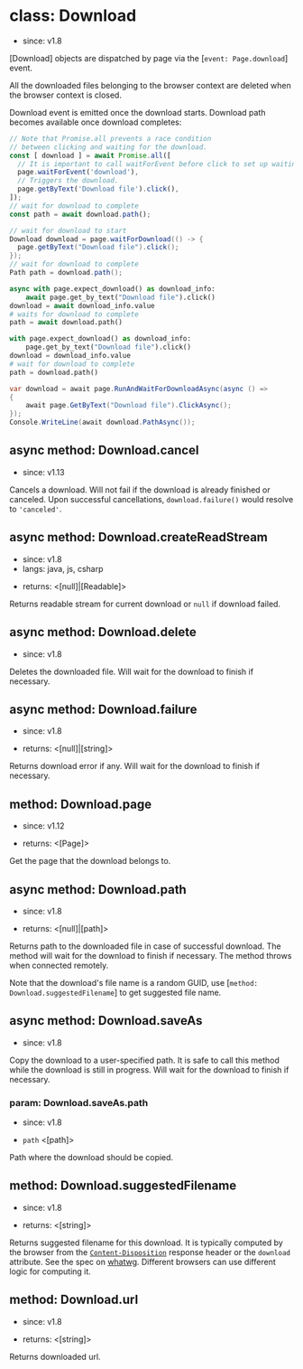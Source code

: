# class: Download
* since: v1.8

[Download] objects are dispatched by page via the [`event: Page.download`] event.

All the downloaded files belonging to the browser context are deleted when the
browser context is closed.

Download event is emitted once the download starts. Download path becomes available once download completes:

```js
// Note that Promise.all prevents a race condition
// between clicking and waiting for the download.
const [ download ] = await Promise.all([
  // It is important to call waitForEvent before click to set up waiting.
  page.waitForEvent('download'),
  // Triggers the download.
  page.getByText('Download file').click(),
]);
// wait for download to complete
const path = await download.path();
```

```java
// wait for download to start
Download download = page.waitForDownload(() -> {
  page.getByText("Download file").click();
});
// wait for download to complete
Path path = download.path();
```

```python async
async with page.expect_download() as download_info:
    await page.get_by_text("Download file").click()
download = await download_info.value
# waits for download to complete
path = await download.path()
```

```python sync
with page.expect_download() as download_info:
    page.get_by_text("Download file").click()
download = download_info.value
# wait for download to complete
path = download.path()
```

```csharp
var download = await page.RunAndWaitForDownloadAsync(async () =>
{
    await page.GetByText("Download file").ClickAsync();
});
Console.WriteLine(await download.PathAsync());
```

## async method: Download.cancel
* since: v1.13

Cancels a download. Will not fail if the download is already finished or canceled.
Upon successful cancellations, `download.failure()` would resolve to `'canceled'`.

## async method: Download.createReadStream
* since: v1.8
* langs: java, js, csharp
- returns: <[null]|[Readable]>

Returns readable stream for current download or `null` if download failed.

## async method: Download.delete
* since: v1.8

Deletes the downloaded file. Will wait for the download to finish if necessary.

## async method: Download.failure
* since: v1.8
- returns: <[null]|[string]>

Returns download error if any. Will wait for the download to finish if necessary.

## method: Download.page
* since: v1.12
- returns: <[Page]>

Get the page that the download belongs to.

## async method: Download.path
* since: v1.8
- returns: <[null]|[path]>

Returns path to the downloaded file in case of successful download. The method will
wait for the download to finish if necessary. The method throws when connected remotely.

Note that the download's file name is a random GUID, use [`method: Download.suggestedFilename`]
to get suggested file name.

## async method: Download.saveAs
* since: v1.8

Copy the download to a user-specified path. It is safe to call this method while the download
is still in progress. Will wait for the download to finish if necessary.

### param: Download.saveAs.path
* since: v1.8
- `path` <[path]>

Path where the download should be copied.

## method: Download.suggestedFilename
* since: v1.8
- returns: <[string]>

Returns suggested filename for this download. It is typically computed by the browser from the
[`Content-Disposition`](https://developer.mozilla.org/en-US/docs/Web/HTTP/Headers/Content-Disposition) response header
or the `download` attribute. See the spec on [whatwg](https://html.spec.whatwg.org/#downloading-resources). Different
browsers can use different logic for computing it.

## method: Download.url
* since: v1.8
- returns: <[string]>

Returns downloaded url.
